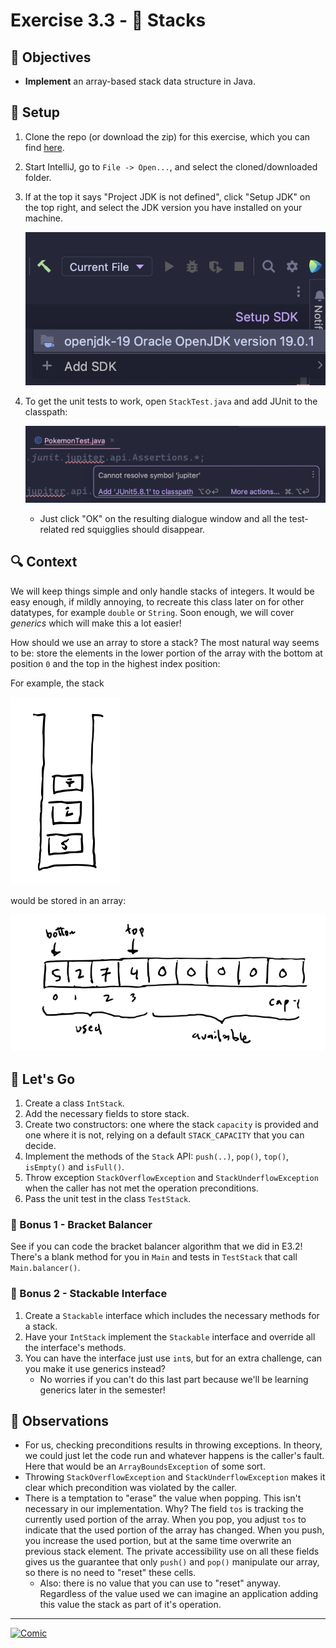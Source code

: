 # Exercise 3.3 - 🥞 Stacks

## 🎯 Objectives

- **Implement** an array-based stack data structure in Java.

## 🔨 Setup

1. Clone the repo (or download the zip) for this exercise, which you can find [here](https://github.com/JAC-CS-Programming-4-W23/E3.3-Stacks).
2. Start IntelliJ, go to `File -> Open...`, and select the cloned/downloaded folder.
3. If at the top it says "Project JDK is not defined", click "Setup JDK" on the top right, and select the JDK version you have installed on your machine.

   ![Setup JDK](./images/Setup-JDK.png)

4. To get the unit tests to work, open `StackTest.java` and add JUnit to the classpath:

   ![Setup Tests](./images/Setup-Tests.png)

   - Just click "OK" on the resulting dialogue window and all the test-related red squigglies should disappear.

## 🔍 Context

We will keep things simple and only handle stacks of integers. It would be easy enough, if mildly annoying, to recreate this class later on for other datatypes, for example `double` or `String`. Soon enough, we will cover *generics* which will make this a lot easier!

How should we use an array to store a stack? The most natural way seems to be: store the elements in the lower portion of the array with the bottom at position `0` and the top in the highest index position:

For example, the stack

![Stack](./images/stack7.png)

would be stored in an array:

![Stack array](./images/stack6.png)

## 🚦 Let's Go

1. Create a class `IntStack`.
2. Add the necessary fields to store stack.
3. Create two constructors: one where the stack `capacity` is provided and one where it is not, relying on a default `STACK_CAPACITY` that you can decide.
4. Implement the methods of the `Stack` API: `push(..)`, `pop()`, `top()`, `isEmpty()` and `isFull()`.
5. Throw exception `StackOverflowException` and `StackUnderflowException` when the caller has not met the operation preconditions.
6. Pass the unit test in the class `TestStack`.

### 👑 Bonus 1 - Bracket Balancer

See if you can code the bracket balancer algorithm that we did in E3.2! There's a blank method for you in `Main` and tests in `TestStack` that call `Main.balancer()`.

### 👑 Bonus 2 - Stackable Interface

1. Create a `Stackable` interface which includes the necessary methods for a stack.
2. Have your `IntStack` implement the `Stackable` interface and override all the interface's methods.
3. You can have the interface just use `int`s, but for an extra challenge, can you make it use generics instead?
   - No worries if you can't do this last part because we'll be learning generics later in the semester!

## 🔬 Observations

- For us, checking preconditions results in throwing exceptions. In theory, we could just let the code run and whatever happens is the caller's fault. Here that would be an `ArrayBoundsException` of some sort.
- Throwing `StackOverflowException` and `StackUnderflowException` makes it clear which precondition was violated by the caller.
- There is a temptation to "erase" the value when popping. This isn't necessary in our implementation. Why? The field `tos` is tracking the currently used portion of the array. When you pop, you adjust `tos` to indicate that the used portion of the array has changed. When you push, you increase the used portion, but at the same time overwrite an previous stack element. The private accessibility use on all these fields gives us the guarantee that only `push()` and `pop()` manipulate our array, so there is no need to "reset" these cells.
  - Also: there is no value that you can use to "reset" anyway. Regardless of the value used we can imagine an application adding this value the stack as part of it's operation.

---

[![Comic](./images/Comic.jpg)](https://www.rockyhong.com/push-pop)
